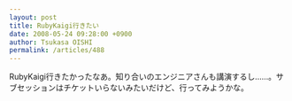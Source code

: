 ```yaml
---
layout: post
title: RubyKaigi行きたい
date: 2008-05-24 09:28:00 +0900
author: Tsukasa OISHI
permalink: /articles/488
---
```


RubyKaigi行きたかったなあ。知り合いのエンジニアさんも講演するし……。サブセッションはチケットいらないみたいだけど、行ってみようかな。

